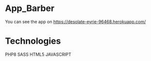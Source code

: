 # App_Barber
You can see the app on https://desolate-eyrie-96468.herokuapp.com/
# Technologies
PHP8 
SASS
HTML5
JAVASCRIPT 

